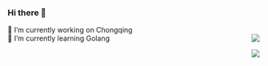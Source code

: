 ### Hi there 👋
 🔭 I’m currently working on Chongqing<br>
 🌱 I’m currently learning  Golang
 <img align="right" src="https://github-readme-stats.vercel.app/api?username=MJgoher&show_icons=true&icon_color=CE1D2D&text_color=718096&bg_color=ffffff&hide_title=true" />
<!--
**MJgopher/MJgopher** is a ✨ _special_ ✨ repository because its `README.md` (this file) appears on your GitHub profile.

name: WakaTime Readme

on:
  push:
    branches:
      - master
  schedule:
    - cron: '0 19 * * *'

jobs:
  update-readme:
    runs-on: ubuntu-latest
    steps:
      - uses: athul/waka-readme@master
        with:
          WAKATIME_API_KEY: ${{ secrets.WAKATIME_API_KEY }}

Here are some ideas to get you started:

- 🔭 I’m currently working on Chongqing
- 🌱 I’m currently learning  Golang
- 👯 I’m looking to collaborate on 
- 🤔 I’m looking for help with ...
- 💬 Ask me about ...
- 📫 How to reach me: ...
- 😄 Pronouns: ...
- ⚡ Fun fact: ...
-->
<img align="right" src="https://github-readme-stats.vercel.app/api?username=MJgoher&show_icons=true&icon_color=CE1D2D&text_color=718096&bg_color=ffffff&hide_title=true" />

